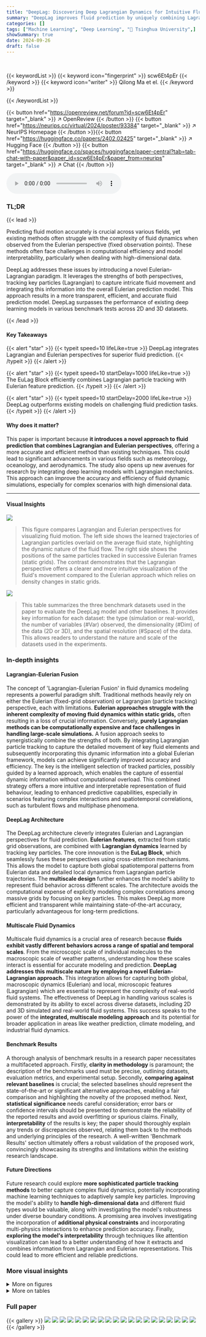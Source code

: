 ```yaml
---
title: "DeepLag: Discovering Deep Lagrangian Dynamics for Intuitive Fluid Prediction"
summary: "DeepLag improves fluid prediction by uniquely combining Lagrangian and Eulerian perspectives, tracking key particles to reveal hidden dynamics and improve prediction accuracy."
categories: []
tags: ["Machine Learning", "Deep Learning", "🏢 Tsinghua University",]
showSummary: true
date: 2024-09-26
draft: false
---
```


<br>

{{< keywordList >}}
{{< keyword icon="fingerprint" >}} scw6Et4pEr {{< /keyword >}}
{{< keyword icon="writer" >}} Qilong Ma et el. {{< /keyword >}}
 
{{< /keywordList >}}

{{< button href="https://openreview.net/forum?id=scw6Et4pEr" target="_blank" >}}
↗ OpenReview
{{< /button >}}
{{< button href="https://neurips.cc/virtual/2024/poster/93384" target="_blank" >}}
↗ NeurIPS Homepage
{{< /button >}}{{< button href="https://huggingface.co/papers/2402.02425" target="_blank" >}}
↗ Hugging Face
{{< /button >}}
{{< button href="https://huggingface.co/spaces/huggingface/paper-central?tab=tab-chat-with-paper&paper_id=scw6Et4pEr&paper_from=neurips" target="_blank" >}}
↗ Chat
{{< /button >}}



<audio controls>
    <source src="https://ai-paper-reviewer.com/scw6Et4pEr/podcast.wav" type="audio/wav">
    Your browser does not support the audio element.
</audio>


### TL;DR


{{< lead >}}

Predicting fluid motion accurately is crucial across various fields, yet existing methods often struggle with the complexity of fluid dynamics when observed from the Eulerian perspective (fixed observation points).  These methods often face challenges in computational efficiency and model interpretability, particularly when dealing with high-dimensional data. 

DeepLag addresses these issues by introducing a novel Eulerian-Lagrangian paradigm. It leverages the strengths of both perspectives, tracking key particles (Lagrangian) to capture intricate fluid movement and integrating this information into the overall Eulerian prediction model. This approach results in a more transparent, efficient, and accurate fluid prediction model.  DeepLag surpasses the performance of existing deep learning models in various benchmark tests across 2D and 3D datasets.

{{< /lead >}}


#### Key Takeaways

{{< alert "star" >}}
{{< typeit speed=10 lifeLike=true >}} DeepLag integrates Lagrangian and Eulerian perspectives for superior fluid prediction. {{< /typeit >}}
{{< /alert >}}

{{< alert "star" >}}
{{< typeit speed=10 startDelay=1000 lifeLike=true >}} The EuLag Block efficiently combines Lagrangian particle tracking with Eulerian feature prediction. {{< /typeit >}}
{{< /alert >}}

{{< alert "star" >}}
{{< typeit speed=10 startDelay=2000 lifeLike=true >}} DeepLag outperforms existing models on challenging fluid prediction tasks. {{< /typeit >}}
{{< /alert >}}

#### Why does it matter?
This paper is important because **it introduces a novel approach to fluid prediction that combines Lagrangian and Eulerian perspectives**, offering a more accurate and efficient method than existing techniques.  This could lead to significant advancements in various fields such as meteorology, oceanology, and aerodynamics.  The study also opens up new avenues for research by integrating deep learning models with Lagrangian mechanics. This approach can improve the accuracy and efficiency of fluid dynamic simulations, especially for complex scenarios with high dimensional data.

------
#### Visual Insights



![](https://ai-paper-reviewer.com/scw6Et4pEr/figures_1_1.jpg)

> This figure compares Lagrangian and Eulerian perspectives for visualizing fluid motion. The left side shows the learned trajectories of Lagrangian particles overlaid on the average fluid state, highlighting the dynamic nature of the fluid flow.  The right side shows the positions of the same particles tracked in successive Eulerian frames (static grids). The contrast demonstrates that the Lagrangian perspective offers a clearer and more intuitive visualization of the fluid's movement compared to the Eulerian approach which relies on density changes in static grids.





![](https://ai-paper-reviewer.com/scw6Et4pEr/tables_5_1.jpg)

> This table summarizes the three benchmark datasets used in the paper to evaluate the DeepLag model and other baselines.  It provides key information for each dataset: the type (simulation or real-world), the number of variables (#Var) observed, the dimensionality (#Dim) of the data (2D or 3D), and the spatial resolution (#Space) of the data.  This allows readers to understand the nature and scale of the datasets used in the experiments.





### In-depth insights


#### Lagrangian-Eulerian Fusion
The concept of 'Lagrangian-Eulerian Fusion' in fluid dynamics modeling represents a powerful paradigm shift.  Traditional methods heavily rely on either the Eulerian (fixed-grid observation) or Lagrangian (particle tracking) perspective, each with limitations.  **Eulerian approaches struggle with the inherent complexity of moving fluid dynamics within static grids,** often resulting in a loss of crucial information. Conversely, **purely Lagrangian methods can be computationally expensive and face challenges in handling large-scale simulations.**  A fusion approach seeks to synergistically combine the strengths of both. By integrating Lagrangian particle tracking to capture the detailed movement of key fluid elements and subsequently incorporating this dynamic information into a global Eulerian framework, models can achieve significantly improved accuracy and efficiency. The key is the intelligent selection of tracked particles, possibly guided by a learned approach, which enables the capture of essential dynamic information without computational overload. This combined strategy offers a more intuitive and interpretable representation of fluid behaviour, leading to enhanced predictive capabilities, especially in scenarios featuring complex interactions and spatiotemporal correlations, such as turbulent flows and multiphase phenomena.

#### DeepLag Architecture
The DeepLag architecture cleverly integrates Eulerian and Lagrangian perspectives for fluid prediction.  **Eulerian features**, extracted from static grid observations, are combined with **Lagrangian dynamics** learned by tracking key particles. The core innovation is the **EuLag Block**, which seamlessly fuses these perspectives using cross-attention mechanisms.  This allows the model to capture both global spatiotemporal patterns from Eulerian data and detailed local dynamics from Lagrangian particle trajectories.  The **multiscale design** further enhances the model's ability to represent fluid behavior across different scales. The architecture avoids the computational expense of explicitly modeling complex correlations among massive grids by focusing on key particles.  This makes DeepLag more efficient and transparent while maintaining state-of-the-art accuracy, particularly advantageous for long-term predictions.

#### Multiscale Fluid Dynamics
Multiscale fluid dynamics is a crucial area of research because **fluids exhibit vastly different behaviors across a range of spatial and temporal scales**.  From the microscopic scale of individual molecules to the macroscopic scale of weather patterns, understanding how these scales interact is essential for accurate modeling and prediction.  **DeepLag addresses this multiscale nature by employing a novel Eulerian-Lagrangian approach.** This integration allows for capturing both global, macroscopic dynamics (Eulerian) and local, microscopic features (Lagrangian) which are essential to represent the complexity of real-world fluid systems. The effectiveness of DeepLag in handling various scales is demonstrated by its ability to excel across diverse datasets, including 2D and 3D simulated and real-world fluid systems. This success speaks to the power of the **integrated, multiscale modeling approach** and its potential for broader application in areas like weather prediction, climate modeling, and industrial fluid dynamics.

#### Benchmark Results
A thorough analysis of benchmark results in a research paper necessitates a multifaceted approach.  Firstly, **clarity in methodology** is paramount; the description of the benchmarks used must be precise, outlining datasets, evaluation metrics, and experimental setup.  Secondly, **comparing against relevant baselines** is crucial; the selected baselines should represent the state-of-the-art or significant alternative approaches, enabling a fair comparison and highlighting the novelty of the proposed method.  Next, **statistical significance** needs careful consideration; error bars or confidence intervals should be presented to demonstrate the reliability of the reported results and avoid overfitting or spurious claims.  Finally, **interpretability** of the results is key; the paper should thoroughly explain any trends or discrepancies observed, relating them back to the methods and underlying principles of the research.  A well-written 'Benchmark Results' section ultimately offers a robust validation of the proposed work, convincingly showcasing its strengths and limitations within the existing research landscape.

#### Future Directions
Future research could explore **more sophisticated particle tracking methods** to better capture complex fluid dynamics, potentially incorporating machine learning techniques to adaptively sample key particles.  Improving the model's ability to **handle high-dimensional data** and different fluid types would be valuable, along with investigating the model's robustness under diverse boundary conditions.  A promising area involves investigating the incorporation of **additional physical constraints** and incorporating multi-physics interactions to enhance prediction accuracy.  Finally, **exploring the model's interpretability** through techniques like attention visualization can lead to a better understanding of how it extracts and combines information from Lagrangian and Eulerian representations.  This could lead to more efficient and reliable predictions.


### More visual insights

<details>
<summary>More on figures
</summary>


![](https://ai-paper-reviewer.com/scw6Et4pEr/figures_3_1.jpg)

> This figure provides a visual comparison of three main neural fluid prediction methods: Classical ML methods, Physics-Informed Neural Networks (PINNs), and Neural Operators.  Each method is depicted with a diagram showing its input, process, and output. Additionally, it shows an overview of the proposed DeepLag method, highlighting its unique Eulerian-Lagrangian Recurrent Network and EuLag Block. The EuLag Block is shown to integrate Lagrangian particle tracking with Eulerian field prediction for more accurate and efficient fluid dynamics modeling.


![](https://ai-paper-reviewer.com/scw6Et4pEr/figures_4_1.jpg)

> This figure illustrates the EuLag Block, a core component of the DeepLag model.  It shows how the model integrates Eulerian (grid-based) and Lagrangian (particle-based) perspectives to predict fluid motion. The EuLag block consists of two main processes:   1. **Lagrangian-guided feature evolving:** Using cross-attention, Lagrangian particle dynamics (position and learned dynamics) are integrated with Eulerian features to guide the prediction of the next Eulerian field.  2. **Eulerian-conditioned particle tracking:** Again, using cross-attention, the updated Eulerian field is used to predict the next position and dynamics of the Lagrangian particles.  The updated Eulerian field and particle information are then fed back into the recurrent network for the next time step. The process occurs across multiple scales, with information from coarser scales being aggregated into finer scales.  The simplified notation omits the scale index 'l' for clarity.


![](https://ai-paper-reviewer.com/scw6Et4pEr/figures_6_1.jpg)

> This figure shows a comparison of the DeepLag model's performance against other baseline models on the Bounded Navier-Stokes dataset. The left side showcases the ground truth, DeepLag prediction, and predictions from other models at a specific time step (T=20). The right side shows the timewise relative L2 error, illustrating the model's performance over time for predicting the fluid's evolution. The visualization helps assess each model's ability to accurately capture the complex fluid dynamics and boundary conditions of this challenging dataset.


![](https://ai-paper-reviewer.com/scw6Et4pEr/figures_7_1.jpg)

> This figure compares the prediction results of DeepLag and other models on the Ocean Current dataset. The left side shows the ground truth, DeepLag's prediction, and the predictions of three other models (U-Net, LSM, and FactFormer). The right side visualizes the trajectories of particles learned by DeepLag, overlaid on the potential temperature field. Error maps are provided for a visual comparison of the predictions.


![](https://ai-paper-reviewer.com/scw6Et4pEr/figures_8_1.jpg)

> This figure compares the prediction results of different models on the 3D Smoke dataset. It shows the whole space prediction and a cross-section (xOy plane) for better visualization. The absolute prediction error is normalized for better comparison.


![](https://ai-paper-reviewer.com/scw6Et4pEr/figures_8_2.jpg)

> This figure compares seven different neural network models for fluid prediction on the 3D Smoke dataset.  The comparison is made based on two metrics: running time per iteration and relative L2 error. The size of each circle represents the memory consumption of the model. DeepLag shows a favorable balance between efficiency and accuracy.


![](https://ai-paper-reviewer.com/scw6Et4pEr/figures_16_1.jpg)

> This figure compares three main types of neural fluid prediction models and introduces the proposed DeepLag model.  (a-c) show classical machine learning methods, physics-informed neural networks, and neural operators respectively.  These approaches are compared to (d) the DeepLag architecture which uses an EuLag block to integrate Eulerian and Lagrangian information for fluid prediction. The EuLag block combines the temporal evolution of Eulerian features at fixed points with the spatial dynamics of adaptively sampled key particles through their movements to guide the Eulerian and Lagrangian updates iteratively.


![](https://ai-paper-reviewer.com/scw6Et4pEr/figures_18_1.jpg)

> This figure presents a comparison of the model's performance on the Bounded Navier-Stokes dataset. The left panel showcases the ground truth, DeepLag predictions, and predictions from several other models, allowing for a visual comparison of the results. The right panel shows the relative L2 error over time for each model, which quantifies the prediction accuracy.  Both predictions and absolute error maps are displayed for a more comprehensive understanding of the model's performance.


![](https://ai-paper-reviewer.com/scw6Et4pEr/figures_19_1.jpg)

> This figure shows a comparison of the predictions of different models on the Bounded Navier-Stokes dataset. The left part shows the prediction results of different models, including DeepLag, U-Net, FNO, Galerkin Transformer, GNOT, LSM, and FactFormer, and the corresponding ground truth. The right part shows the timewise relative L2 error for these models. The error maps are also shown to provide a visual comparison of the prediction errors. DeepLag is shown to have superior performance compared to the other models.


![](https://ai-paper-reviewer.com/scw6Et4pEr/figures_19_2.jpg)

> This figure compares Lagrangian and Eulerian perspectives on fluid prediction. The left side shows the learned trajectories of Lagrangian particles, highlighting their movement and dynamic nature. In contrast, the right side uses static Eulerian grids to display tracked particle positions in successive frames, showcasing the limitations of Eulerian perspectives.  The comparison visually demonstrates that the Lagrangian view provides a clearer and more informative representation of fluid motion compared to Eulerian grids.


![](https://ai-paper-reviewer.com/scw6Et4pEr/figures_19_3.jpg)

> This figure presents a qualitative and quantitative comparison of different fluid prediction models on the Bounded Navier-Stokes dataset.  The left side shows visual showcases of the ground truth, DeepLag's prediction, and predictions from other models (U-Net, FNO, Galerkin Transformer, GNOT, LSM, FactFormer). The right side displays a graph showing the timewise relative L2 error across different prediction steps for each model. This allows for a visual and numerical assessment of the models' performance.


![](https://ai-paper-reviewer.com/scw6Et4pEr/figures_20_1.jpg)

> This figure showcases a comparison of the potential temperature predictions of different models on the Ocean Current dataset.  DeepLag's prediction is visually compared to the ground truth and other models (U-Net, LSM, FactFormer). The figure also includes a visualization of the Lagrangian trajectories learned by DeepLag, highlighting the movement of particles in the dataset.  Error maps are displayed to provide a quantitative comparison. The normalization to (-4, 4) enhances the clarity of the error maps.


![](https://ai-paper-reviewer.com/scw6Et4pEr/figures_20_2.jpg)

> This figure showcases a comparison of different models' predictions for ocean currents, including DeepLag. It visually demonstrates the accuracy of each model's predictions by comparing them to the ground truth.  In addition to the predictions themselves, Lagrangian particle trajectories (learned by DeepLag) and potential temperature predictions are also shown for a more intuitive understanding of fluid dynamics.  The error maps provide a quantitative assessment of the prediction accuracy.


![](https://ai-paper-reviewer.com/scw6Et4pEr/figures_20_3.jpg)

> This figure showcases a comparison of the potential temperature predictions from different models on the Ocean Current dataset.  It highlights DeepLag's superior accuracy by comparing its predictions to those of other models. The visualization includes the ground truth, DeepLag's prediction, and the predictions from several other models.  Lagrangian trajectories, learned by DeepLag, are also visualized, providing further insight into the model's approach.


![](https://ai-paper-reviewer.com/scw6Et4pEr/figures_22_1.jpg)

> This figure compares the long-term prediction results (T=100) of DeepLag, U-Net, LSM, and FactFormer on the Bounded Navier-Stokes dataset.  The top row shows the ground truth and the predictions of each model, while the bottom row displays the absolute error maps for each prediction. The red boxes highlight areas of interest for visual comparison. The results demonstrate DeepLag's superior performance in predicting the complex flow patterns and vortex structures compared to other models.


![](https://ai-paper-reviewer.com/scw6Et4pEr/figures_22_2.jpg)

> This figure compares Lagrangian and Eulerian perspectives on fluid prediction. The left side shows the trajectory of Lagrangian particles, highlighting the fluid motion more clearly than the right side which shows the particles in successive Eulerian frames, where fluid motion is less apparent.


![](https://ai-paper-reviewer.com/scw6Et4pEr/figures_22_3.jpg)

> This figure compares Lagrangian and Eulerian perspectives for visualizing fluid motion.  The left side shows the learned trajectories of Lagrangian particles, providing a dynamic view of their movement through the fluid. In contrast, the right side shows the particle positions in successive Eulerian frames (static grids), revealing a less clear picture of the fluid motion. The comparison demonstrates that the Lagrangian perspective offers a more intuitive representation of fluid dynamics.


![](https://ai-paper-reviewer.com/scw6Et4pEr/figures_23_1.jpg)

> This figure shows the timewise results of DeepLag's long-term prediction on the Bounded Navier-Stokes dataset. It displays the ground truth, the model's prediction, and the error map for each time step (T+0 to T+100). This visualization allows for a clear comparison of the model's performance over an extended period and highlights its ability to capture complex fluid dynamics.


![](https://ai-paper-reviewer.com/scw6Et4pEr/figures_23_2.jpg)

> This figure displays a time series of predictions from DeepLag on the Bounded Navier-Stokes dataset. Each column represents a specific time step, ranging from T+0 to T+100. The top row presents the ground truth, the middle row shows DeepLag's prediction, and the bottom row shows the error map comparing the prediction to the ground truth. The figure highlights DeepLag's ability to maintain accuracy over a long time frame (100 time steps) in this challenging scenario.


![](https://ai-paper-reviewer.com/scw6Et4pEr/figures_24_1.jpg)

> This figure showcases a comparison of long-term prediction results (at T=100) on the Ocean Current dataset, comparing DeepLag against U-Net, LSM, and FactFormer.  The top row shows the ground truth at T=100, and the bottom row shows the prediction error.  Each column represents a different model's prediction, allowing for a visual comparison of accuracy and error patterns.


![](https://ai-paper-reviewer.com/scw6Et4pEr/figures_24_2.jpg)

> This figure compares Lagrangian and Eulerian perspectives on fluid motion prediction. The left side shows the trajectories of tracked particles (Lagrangian), highlighting the dynamic nature of the fluid flow. The right side shows the particles' positions at successive time steps in a static grid (Eulerian), making the fluid motion less obvious. This illustrates the advantage of the Lagrangian approach in visualizing fluid dynamics.


![](https://ai-paper-reviewer.com/scw6Et4pEr/figures_24_3.jpg)

> This figure compares Lagrangian and Eulerian perspectives on fluid motion prediction. The left side shows the learned trajectories of Lagrangian particles, highlighting how their movement represents fluid dynamics more clearly than the density variations in static Eulerian grids shown on the right side.


![](https://ai-paper-reviewer.com/scw6Et4pEr/figures_24_4.jpg)

> This figure shows a time series of predictions from the LSM model on the Ocean Current dataset, which includes ground truth, prediction, and error map. Each column represents the prediction for a given time step (T+0 to T+100), showcasing the model's ability to predict ocean current patterns over a longer time horizon.


![](https://ai-paper-reviewer.com/scw6Et4pEr/figures_24_5.jpg)

> This figure compares the long-term prediction results (100 time steps) of DeepLag, U-Net, LSM, and FactFormer on the Bounded Navier-Stokes dataset.  It shows the ground truth at T+100, the predictions of each model, and the corresponding error maps.  The purpose is to visually demonstrate the long-term prediction capabilities of each model and compare DeepLag's performance against other leading methods, particularly regarding its ability to maintain accuracy over an extended prediction horizon.


![](https://ai-paper-reviewer.com/scw6Et4pEr/figures_25_1.jpg)

> This figure presents a qualitative and quantitative comparison of different models' performance on the Bounded Navier-Stokes dataset. The left part showcases the ground truth, predictions by DeepLag and other models, and their corresponding error maps for a visual comparison of the flow patterns. The right part displays the timewise relative L2 error curves for each model, providing a quantitative assessment of their prediction accuracy over time.


![](https://ai-paper-reviewer.com/scw6Et4pEr/figures_25_2.jpg)

> This figure showcases a comparison between the ground truth and predictions made by DeepLag, U-Net, LSM, and FactFormer on the 3D Smoke dataset.  The left side shows the whole space, visualizing the absolute prediction errors normalized to a range of (0, 0.12). The right side shows a cross-section (xOy plane in the middle of the 3D space), with prediction errors normalized to (-0.5, 0.5).  The visualization highlights DeepLag's superior performance in capturing fine-grained details and accurately predicting the smoke's flow compared to the other models.


![](https://ai-paper-reviewer.com/scw6Et4pEr/figures_26_1.jpg)

> This figure compares the Lagrangian and Eulerian perspectives for visualizing fluid motion. The left panel shows the learned trajectories of Lagrangian particles overlaid on the mean fluid state, highlighting the dynamic nature of the fluid.  The right panel shows the positions of the same particles in a series of static Eulerian grids, demonstrating how the intricate fluid dynamics is obscured in this static representation. The comparison emphasizes the advantages of the Lagrangian perspective in clearly visualizing fluid movement.


</details>




<details>
<summary>More on tables
</summary>


![](https://ai-paper-reviewer.com/scw6Et4pEr/tables_6_1.jpg)
> This table presents a comparison of the performance of DeepLag against several baseline models on the Bounded Navier-Stokes dataset.  The metrics used are Relative L2 error for both 10-frame and 30-frame predictions.  The 'Promotion' column indicates the percentage improvement of DeepLag's performance compared to the second-best performing model.  'NaN' signifies that a model was unstable and could not complete the 30-frame prediction.

![](https://ai-paper-reviewer.com/scw6Et4pEr/tables_7_1.jpg)
> This table presents a comparison of the performance of different models on the Ocean Current dataset in terms of Relative L2 error for both short-term (10 days) and long-term (30 days) predictions.  The 'Promotion' row indicates the percentage improvement of DeepLag over the second-best performing model for each prediction horizon.  Lower Relative L2 values indicate better predictive accuracy.

![](https://ai-paper-reviewer.com/scw6Et4pEr/tables_7_2.jpg)
> This table presents a comparison of the performance of DeepLag and several baseline models on the 3D Smoke dataset.  The key metric is Relative L2, showing how much better DeepLag performs compared to other models. The 'Promotion' column indicates the percentage improvement of DeepLag relative to the second-best performing model.

![](https://ai-paper-reviewer.com/scw6Et4pEr/tables_8_1.jpg)
> This table presents ablation studies on the DeepLag model. It shows the impact of removing different components of the model (LagToEu, EuToLag, and Learnable Sampling) and varying hyperparameters (#Particle, #Scale, #Latent) on the model's performance (Relative L2).  It also tests swapping the order of the attention mechanisms (LagToEu and EuToLag). The results highlight the importance of each component for the model's effectiveness and the robustness of the attention mechanism order.

![](https://ai-paper-reviewer.com/scw6Et4pEr/tables_9_1.jpg)
> This table compares the efficiency and performance of DeepLag and a modified U-Net model on two different scenarios: efficiency alignment (3D Smoke dataset) and high-resolution data (Bounded Navier-Stokes dataset).  The modified U-Net model has increased parameters and latent dimension to match DeepLag's running time. The table shows the number of parameters, GPU memory usage, running time per epoch, and relative L2 error for both models in each scenario. It highlights DeepLag's computational efficiency and performance, even on high-resolution data.

![](https://ai-paper-reviewer.com/scw6Et4pEr/tables_13_1.jpg)
> This table lists the hyperparameters used in the DeepLag model.  It specifies the number of observation steps, number of scales used in the multiscale architecture, the number of sample points at each scale for Lagrangian tracking, the downsample ratio between scales, the number of channels in each scale for Eulerian features, and padding used for the Ocean Current dataset.  It also provides details of hyperparameters related to the EuLag Block, including the number of heads and channels per head in the cross-attention mechanism.

![](https://ai-paper-reviewer.com/scw6Et4pEr/tables_15_1.jpg)
> This table compares DeepLag with Neural ODE methods.  It highlights key differences in ODE specification (whether an ODE is explicitly required or not), the computational paradigm (data-driven vs. model-driven), the use of attention mechanisms, the integration of Lagrangian dynamics, and the input-output mapping complexity.  The table shows that DeepLag is data-driven, uses attention, integrates Lagrangian dynamics, and handles complex, high-dimensional PDEs, unlike Neural ODE which is model-driven, typically doesn't use attention, operates solely in Eulerian space, and handles simpler, single-variable ODEs.

![](https://ai-paper-reviewer.com/scw6Et4pEr/tables_17_1.jpg)
> This table presents the number of parameters for each model used in the Bounded Navier-Stokes experiment.  The models are compared for performance, and this data helps understand the model complexity.  The table shows a wide range of parameter counts, highlighting differences in model architecture and capacity.

![](https://ai-paper-reviewer.com/scw6Et4pEr/tables_17_2.jpg)
> This table presents a comparison of the number of parameters for different models used in the Ocean Current benchmark.  It helps illustrate the relative model complexity and potential computational resource requirements.

![](https://ai-paper-reviewer.com/scw6Et4pEr/tables_17_3.jpg)
> This table presents the number of parameters for each model on the 3D Smoke dataset.  It compares DeepLag's parameter count with seven other baseline models (UNet, FNO, Galerkin-Transformer, GNOT, LSM, FactFormer).  The table highlights the relative efficiency of DeepLag compared to more parameter-heavy models.

![](https://ai-paper-reviewer.com/scw6Et4pEr/tables_18_1.jpg)
> This table presents the results of the Anomaly Correlation Coefficient (ACC) metric on the Ocean Current dataset.  It compares the performance of DeepLag against several baseline models, reporting both the average ACC over 10 prediction steps and the ACC of the final prediction step. A line graph visualizing the timewise ACC is also included.  Higher ACC values indicate better performance; relative improvements are calculated comparing DeepLag against the best performing baseline model.

![](https://ai-paper-reviewer.com/scw6Et4pEr/tables_21_1.jpg)
> This table shows a performance comparison of DeepLag and seven baseline models on the task of predicting 100 frames into the future for the Bounded Navier-Stokes dataset. The metric used is Relative L2 error. DeepLag achieves the best performance with a 1.2% improvement over the second-best model. The table highlights DeepLag's superior performance in long-term prediction.

![](https://ai-paper-reviewer.com/scw6Et4pEr/tables_25_1.jpg)
> This table presents a comparison of results for the Ocean Current dataset.  It shows the Relative L2 error (lower is better) for predicting 100 frames into the future, along with the Last frame ACC (higher is better) and the Average ACC (higher is better) across all 10 prediction steps.  The 'promotion' row indicates the percentage improvement of DeepLag's performance compared to the second-best performing model.

</details>




### Full paper

{{< gallery >}}
<img src="https://ai-paper-reviewer.com/scw6Et4pEr/1.png" class="grid-w50 md:grid-w33 xl:grid-w25" />
<img src="https://ai-paper-reviewer.com/scw6Et4pEr/2.png" class="grid-w50 md:grid-w33 xl:grid-w25" />
<img src="https://ai-paper-reviewer.com/scw6Et4pEr/3.png" class="grid-w50 md:grid-w33 xl:grid-w25" />
<img src="https://ai-paper-reviewer.com/scw6Et4pEr/4.png" class="grid-w50 md:grid-w33 xl:grid-w25" />
<img src="https://ai-paper-reviewer.com/scw6Et4pEr/5.png" class="grid-w50 md:grid-w33 xl:grid-w25" />
<img src="https://ai-paper-reviewer.com/scw6Et4pEr/6.png" class="grid-w50 md:grid-w33 xl:grid-w25" />
<img src="https://ai-paper-reviewer.com/scw6Et4pEr/7.png" class="grid-w50 md:grid-w33 xl:grid-w25" />
<img src="https://ai-paper-reviewer.com/scw6Et4pEr/8.png" class="grid-w50 md:grid-w33 xl:grid-w25" />
<img src="https://ai-paper-reviewer.com/scw6Et4pEr/9.png" class="grid-w50 md:grid-w33 xl:grid-w25" />
<img src="https://ai-paper-reviewer.com/scw6Et4pEr/10.png" class="grid-w50 md:grid-w33 xl:grid-w25" />
<img src="https://ai-paper-reviewer.com/scw6Et4pEr/11.png" class="grid-w50 md:grid-w33 xl:grid-w25" />
<img src="https://ai-paper-reviewer.com/scw6Et4pEr/12.png" class="grid-w50 md:grid-w33 xl:grid-w25" />
<img src="https://ai-paper-reviewer.com/scw6Et4pEr/13.png" class="grid-w50 md:grid-w33 xl:grid-w25" />
<img src="https://ai-paper-reviewer.com/scw6Et4pEr/14.png" class="grid-w50 md:grid-w33 xl:grid-w25" />
<img src="https://ai-paper-reviewer.com/scw6Et4pEr/15.png" class="grid-w50 md:grid-w33 xl:grid-w25" />
<img src="https://ai-paper-reviewer.com/scw6Et4pEr/16.png" class="grid-w50 md:grid-w33 xl:grid-w25" />
<img src="https://ai-paper-reviewer.com/scw6Et4pEr/17.png" class="grid-w50 md:grid-w33 xl:grid-w25" />
<img src="https://ai-paper-reviewer.com/scw6Et4pEr/18.png" class="grid-w50 md:grid-w33 xl:grid-w25" />
<img src="https://ai-paper-reviewer.com/scw6Et4pEr/19.png" class="grid-w50 md:grid-w33 xl:grid-w25" />
<img src="https://ai-paper-reviewer.com/scw6Et4pEr/20.png" class="grid-w50 md:grid-w33 xl:grid-w25" />
{{< /gallery >}}